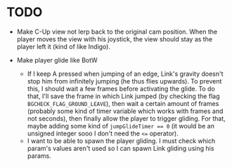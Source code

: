 # TODO

-   Make C-Up view not lerp back to the original cam position.
    When the player moves the view with his joystick, the view
    should stay as the player left it (kind of like Indigo).

-   Make player glide like BotW
    -   If I keep A pressed when jumping of an edge, Link's gravity
        doesn't stop him from infinitely jumping (he thus flies upwards).
        To prevent this, I should wait a few frames before activating
        the glide. To do that, I'll save the frame in which Link jumped
        (by checking the flag `BGCHECK_FLAG_GROUND_LEAVE`), then wait a certain
        amount of frames (probably some kind of timer variable which works with
        frames and not seconds), then finally allow the player to trigger gliding.
        For that, maybe adding some kind of `jumpGlideTimer == 0` (it would be an unsigned
        integer sooo I don't need the `<=` operator).
    -   I want to be able to spawn the player gliding. I must check which param's
        values aren't used so I can spawn Link gliding using his params.